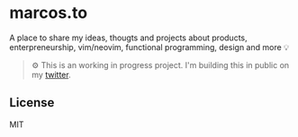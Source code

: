# marcos.to 
A place to share my ideas, thougts and projects about products, enterpreneurship, vim/neovim, functional programming, design and more :bulb:

> :gear: This is an working in progress project. I'm building this in public on my [twitter](https://twitter.com/vmaarcosp).

## License
MIT
